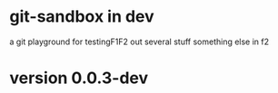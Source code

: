 # git-sandbox in dev
a git playground for testingF1F2 out several stuff
something else in f2

# version 0.0.3-dev